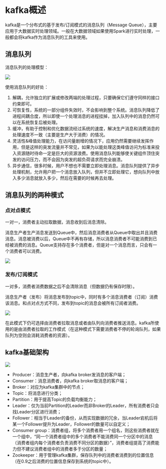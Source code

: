# kafka概述

kafka是一个分布式的基于发布/订阅模式的消息队列（Message Queue），主要应用于大数据实时处理领域。一般在大数据领域如果使用Spark进行实时处理，一般都会将kafka作为消息队列的工具来使用。

## 消息队列

消息队列的处理模型：

![](/Users/luqq/Documents/02_tec-doc/kafka_doc/pic/1.1.png)

使用消息队列的好处：

1. 解耦，允许独立的扩展或修改两端的处理过程，只要确保它们遵守同样的接口约束即可。
2. 可恢复性，系统的一部分组件失效时，不会影响到整个系统。消息队列降低了进程间耦合度，所以即使一个处理消息的进程挂掉，加入队列中的消息仍然可以在系统恢复后被处理。
3. 缓冲，有助于控制和优化数据流经过系统的速度，解决生产消息和消费消息的处理速度不一致（主要是生产大于消费）的情况。
4. 灵活性&峰值处理能力，在访问量剧增的情况下，应用仍然需要继续发挥作用，但是这样的突发流量并不常见，如果为以能处理这类峰值访问为标准来投入资源随时待命一定是巨大的资源浪费。使用消息队列能够使关键组件顶住突发的访问压力，而不会因为突发的超负荷请求而完全崩溃。
5. 异步通信，很多时候，用户不想也不需要立即处理消息。消息队列提供了异步处理机制，允许用户把一个消息放入队列，但并不立即处理它，想向队列中放入多少消息就放入多少，然后在需要的时候再去处理。

## 消息队列的两种模式

### 点对点模式

一对一，消费者主动拉取数据，消息收到后消息清除。

消息生产者生产消息发送到Queue中，然后消息消费者从Queue中取出并且消费消息。消息被消费以后，Queue中不再有存储，所以消息消费者不可能消费到已经被消费的消息。Queue支持存在多个消费者，但是对一个消息而言，只会有一个消费者可以消费。

![](/Users/luqq/Documents/02_tec-doc/kafka_doc/pic/1.2.png)

### 发布/订阅模式

一对多，消费者消费数据之后不会清除消息（但数据仍有保存时限）。

消息生产者（发布）将消息发布到topic中，同时有多个消息消费者（订阅）消费该消息。和点对点方式不同，发布到topic的消息会被所有订阅者消费。

![](/Users/luqq/Documents/02_tec-doc/kafka_doc/pic/1.3.png)

在此模式下仍可选择由消费者拉取消息或者由队列向消费者推送消息。kafka所使用的是由消费者拉取的工作模式（在这种模式下需要消费者不停的轮询队列，如果队列为空则会消耗消费者的资源）。

## kafka基础架构

![](/Users/luqq/Documents/02_tec-doc/kafka_doc/pic/1.4.png)

* Producer：消息生产者，向kafka broker发消息的客户端；
* Consumer：消息消费者，向kafka broker取消息的客户端；
* Broker：对应为kafka集群中的节点；
* Topic：将消息进行分类；
* Partition：用于提高Topic的负载均衡能力；
* Leader：仅为当前Partition的Leader而非Broker的Leader，所有消费者只会找Leader分区进行消费；
* Follower：相当于Leader的备份，从而实现数据的冗余，当Leader宕机后将某一个Follower提升为Leader，Follower的数量可以自定义；
* Consumer group：消费者组，将多个消费者用一个组名，则这些消费者就在一个组中，“同一个消费者组中的多个消费者不能消费同一个分区中的消息（消费者组内每个消费者负责消费不同分区的数据）”，消费者组提高了消费能力但不建议消费者组中的消费者多于分区的数量；
* Zookeeper：用于管理kafka集群，保存队列中的消费者消费到的位置信息（在0.9之后消费的位置信息保存到系统的topic中）。